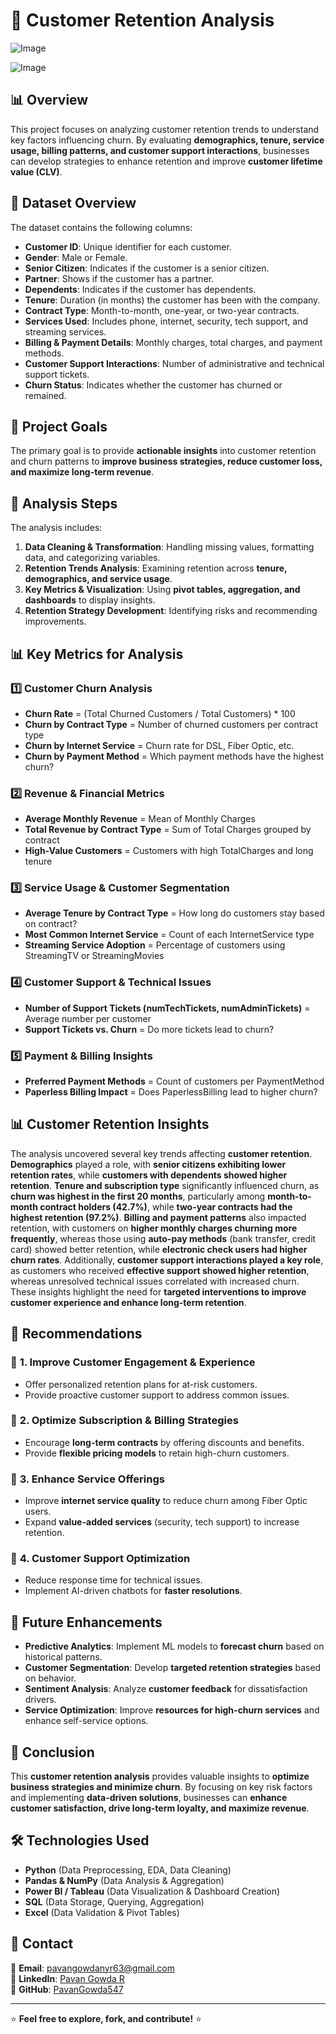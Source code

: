 # 📌 Customer Retention Analysis  
![Image](https://github.com/user-attachments/assets/d063b4ad-68fd-4608-860e-357ecf209fcd)

![Image](https://github.com/user-attachments/assets/52182e6e-8766-4e53-9cad-e82994c37e11)
## 📊 Overview  
This project focuses on analyzing customer retention trends to understand key factors influencing churn. By evaluating **demographics, tenure, service usage, billing patterns, and customer support interactions**, businesses can develop strategies to enhance retention and improve **customer lifetime value (CLV)**.

## 📂 Dataset Overview  
The dataset contains the following columns:

- **Customer ID**: Unique identifier for each customer.
- **Gender**: Male or Female.
- **Senior Citizen**: Indicates if the customer is a senior citizen.
- **Partner**: Shows if the customer has a partner.
- **Dependents**: Indicates if the customer has dependents.
- **Tenure**: Duration (in months) the customer has been with the company.
- **Contract Type**: Month-to-month, one-year, or two-year contracts.
- **Services Used**: Includes phone, internet, security, tech support, and streaming services.
- **Billing & Payment Details**: Monthly charges, total charges, and payment methods.
- **Customer Support Interactions**: Number of administrative and technical support tickets.
- **Churn Status**: Indicates whether the customer has churned or remained.

## 🎯 Project Goals  
The primary goal is to provide **actionable insights** into customer retention and churn patterns to **improve business strategies, reduce customer loss, and maximize long-term revenue**.

## 🔎 Analysis Steps  
The analysis includes:  
1. **Data Cleaning & Transformation**: Handling missing values, formatting data, and categorizing variables.
2. **Retention Trends Analysis**: Examining retention across **tenure, demographics, and service usage**.
3. **Key Metrics & Visualization**: Using **pivot tables, aggregation, and dashboards** to display insights.
4. **Retention Strategy Development**: Identifying risks and recommending improvements.

## 📊 Key Metrics for Analysis  

### 1️⃣ **Customer Churn Analysis**  
- **Churn Rate** = (Total Churned Customers / Total Customers) * 100  
- **Churn by Contract Type** = Number of churned customers per contract type  
- **Churn by Internet Service** = Churn rate for DSL, Fiber Optic, etc.  
- **Churn by Payment Method** = Which payment methods have the highest churn?  

### 2️⃣ **Revenue & Financial Metrics**  
- **Average Monthly Revenue** = Mean of Monthly Charges  
- **Total Revenue by Contract Type** = Sum of Total Charges grouped by contract  
- **High-Value Customers** = Customers with high TotalCharges and long tenure  

### 3️⃣ **Service Usage & Customer Segmentation**  
- **Average Tenure by Contract Type** = How long do customers stay based on contract?  
- **Most Common Internet Service** = Count of each InternetService type  
- **Streaming Service Adoption** = Percentage of customers using StreamingTV or StreamingMovies  

### 4️⃣ **Customer Support & Technical Issues**  
- **Number of Support Tickets (numTechTickets, numAdminTickets)** = Average number per customer  
- **Support Tickets vs. Churn** = Do more tickets lead to churn?  

### 5️⃣ **Payment & Billing Insights**  
- **Preferred Payment Methods** = Count of customers per PaymentMethod  
- **Paperless Billing Impact** = Does PaperlessBilling lead to higher churn?  

## 📊 Customer Retention Insights  
The analysis uncovered several key trends affecting **customer retention**. **Demographics** played a role, with **senior citizens exhibiting lower retention rates**, while **customers with dependents showed higher retention**. **Tenure and subscription type** significantly influenced churn, as **churn was highest in the first 20 months**, particularly among **month-to-month contract holders (42.7%)**, while **two-year contracts had the highest retention (97.2%)**. **Billing and payment patterns** also impacted retention, with customers on **higher monthly charges churning more frequently**, whereas those using **auto-pay methods** (bank transfer, credit card) showed better retention, while **electronic check users had higher churn rates**. Additionally, **customer support interactions played a key role**, as customers who received **effective support showed higher retention**, whereas unresolved technical issues correlated with increased churn. These insights highlight the need for **targeted interventions to improve customer experience and enhance long-term retention**.

## 🚀 Recommendations  

### 🔹 **1. Improve Customer Engagement & Experience**  
- Offer personalized retention plans for at-risk customers.  
- Provide proactive customer support to address common issues.  

### 🔹 **2. Optimize Subscription & Billing Strategies**  
- Encourage **long-term contracts** by offering discounts and benefits.  
- Provide **flexible pricing models** to retain high-churn customers.  

### 🔹 **3. Enhance Service Offerings**  
- Improve **internet service quality** to reduce churn among Fiber Optic users.  
- Expand **value-added services** (security, tech support) to increase retention.  

### 🔹 **4. Customer Support Optimization**  
- Reduce response time for technical issues.  
- Implement AI-driven chatbots for **faster resolutions**.

## 🔮 Future Enhancements  
- **Predictive Analytics**: Implement ML models to **forecast churn** based on historical patterns.  
- **Customer Segmentation**: Develop **targeted retention strategies** based on behavior.  
- **Sentiment Analysis**: Analyze **customer feedback** for dissatisfaction drivers.  
- **Service Optimization**: Improve **resources for high-churn services** and enhance self-service options.  

## 📌 Conclusion  
This **customer retention analysis** provides valuable insights to **optimize business strategies and minimize churn**. By focusing on key risk factors and implementing **data-driven solutions**, businesses can **enhance customer satisfaction, drive long-term loyalty, and maximize revenue**.  

## 🛠 Technologies Used  
- **Python** (Data Preprocessing, EDA, Data Cleaning)  
- **Pandas & NumPy** (Data Analysis & Aggregation)  
- **Power BI / Tableau** (Data Visualization & Dashboard Creation)  
- **SQL** (Data Storage, Querying, Aggregation)  
- **Excel** (Data Validation & Pivot Tables)  

## 📩 Contact  
📧 **Email**: pavangowdanyr63@gmail.com  
📌 **LinkedIn**: [Pavan Gowda R](https://www.linkedin.com/in/pavangowdar)  
🚀 **GitHub**: [PavanGowda547](https://github.com/PavanGowda547)  

---  
⭐ **Feel free to explore, fork, and contribute!** ⭐
